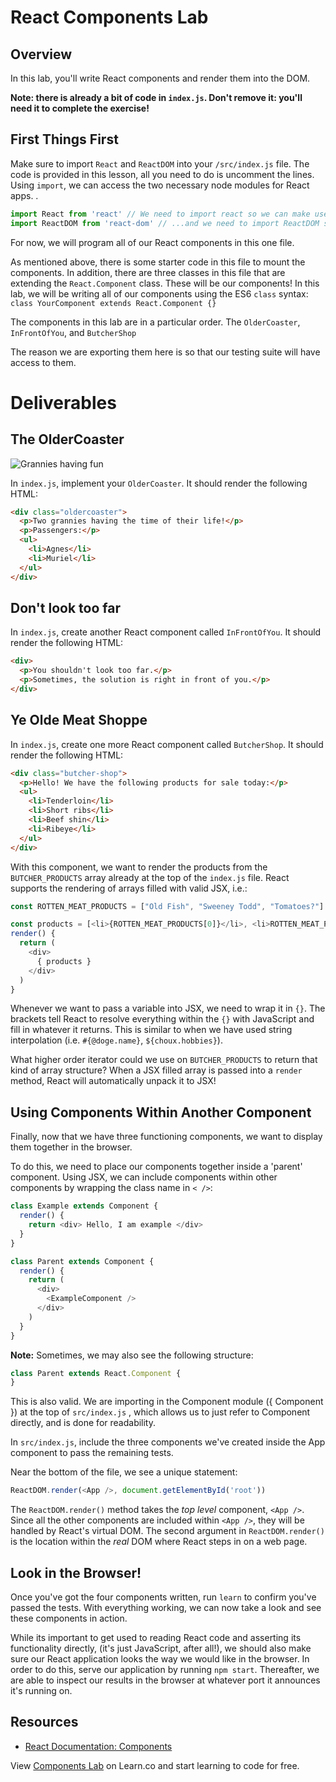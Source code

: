 # React Components Lab

## Overview

In this lab, you'll write React components and render them into the DOM.

**Note: there is already a bit of code in `index.js`. Don't remove it: you'll need it to complete the exercise!**

## First Things First

Make sure to import `React` and `ReactDOM` into your `/src/index.js` file. The
code is provided in this lesson, all you need to do is uncomment the lines.
Using `import`, we can access the two necessary node modules for React apps. .

```JavaScript
import React from 'react' // We need to import react so we can make use of its .component class
import ReactDOM from 'react-dom' // ...and we need to import ReactDOM so we can create and test a virtual DOM with react!
```

For now, we will program all of our React components in this one file.

As mentioned above, there is some starter code in this file to mount the
components. In addition, there are three classes in this file that are extending
the `React.Component` class. These will be our components! In this lab, we will
be writing all of our components using the ES6 `class` syntax: `class
YourComponent extends React.Component {}`

The components in this lab are in a particular order. The `OlderCoaster`, `InFrontOfYou`, and `ButcherShop`

The reason we are exporting them
here is so that our testing suite will have access to them.

# Deliverables

## The OlderCoaster

![Grannies having fun](https://media.giphy.com/media/MMQrQQ87G2MmY/giphy.gif)

In `index.js`, implement your `OlderCoaster`. It should render the following HTML:

```html
<div class="oldercoaster">
  <p>Two grannies having the time of their life!</p>
  <p>Passengers:</p>
  <ul>
    <li>Agnes</li>
    <li>Muriel</li>
  </ul>
</div>
```

## Don't look too far

In `index.js`, create another React component called `InFrontOfYou`. It should
render the following HTML:

```html
<div>
  <p>You shouldn't look too far.</p>
  <p>Sometimes, the solution is right in front of you.</p>
</div>
```

## Ye Olde Meat Shoppe

In `index.js`, create one more React component called `ButcherShop`. It should
render the following HTML:

```html
<div class="butcher-shop">
  <p>Hello! We have the following products for sale today:</p>
  <ul>
    <li>Tenderloin</li>
    <li>Short ribs</li>
    <li>Beef shin</li>
    <li>Ribeye</li>
  </ul>
</div>
```

With this component, we want to render the products from the `BUTCHER_PRODUCTS`
array already at the top of the `index.js` file. React supports the rendering of
arrays filled with valid JSX, i.e.:

```JavaScript
const ROTTEN_MEAT_PRODUCTS = ["Old Fish", "Sweeney Todd", "Tomatoes?"]

const products = [<li>{ROTTEN_MEAT_PRODUCTS[0]}</li>, <li>ROTTEN_MEAT_PRODUCTS[1]</li>, etc...]
render() {
  return (
    <div>
      { products }
    </div>
  )
}
```

Whenever we want to pass a variable into JSX, we need to wrap it in `{}`. The
brackets tell React to resolve everything within the `{}` with JavaScript and
fill in whatever it returns. This is similar to when we have used string
interpolation (i.e. `#{@doge.name}`, `${choux.hobbies}`).

What higher order iterator could we use on `BUTCHER_PRODUCTS` to return that
kind of array structure? When a JSX filled array is passed into a `render`
method, React will automatically unpack it to JSX!

## Using Components Within Another Component

Finally, now that we have three functioning components, we want to display them
together in the browser.

To do this, we need to place our components together inside a 'parent'
component. Using JSX, we can include components within other components by
wrapping the class name in `< />`:

```JavaScript
class Example extends Component {
  render() {
    return <div> Hello, I am example </div>
  }
}

class Parent extends Component {
  render() {
    return (
      <div>
        <ExampleComponent />
      </div>
    )
  }
}
```

**Note:** Sometimes, we may also see the following structure:

```js
class Parent extends React.Component {
}
```

This is also valid.  We are importing in the Component module ({ Component }) at
the top of `src/index.js` , which allows us to just refer to Component directly,
and is done for readability.

In `src/index.js`, include the three components we've created inside the App
component to pass the remaining tests.

Near the bottom of the file, we see a unique statement:

```JavaScript
ReactDOM.render(<App />, document.getElementById('root'))
```

The `ReactDOM.render()` method takes the _top level_ component, `<App />`. Since
all the other components are included within `<App />`, they will be handled by
React's virtual DOM. The second argument in `ReactDOM.render()` is the location
within the _real_ DOM where React steps in on a web page.

## Look in the Browser!

Once you've got the four components written, run `learn` to confirm you've
passed the tests. With everything working, we can now take a look and see these
components in action.

While its important to get used to reading React code and asserting its
functionality directly, (it's just JavaScript, after all!), we should also make
sure our React application looks the way we would like in the browser. In order
to do this, serve our application by running `npm start`. Thereafter, we are
able to inspect our results in the browser at whatever port it announces it's
running on.

## Resources

- [React Documentation: Components](https://reactjs.org/docs/react-component.html)

<p class='util--hide'>View <a href='https://learn.co/lessons/react-components-lab'>Components Lab</a> on Learn.co and start learning to code for free.</p>
